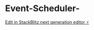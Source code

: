 # Event-Scheduler-

[Edit in StackBlitz next generation editor ⚡️](https://stackblitz.com/~/github.com/marcus-Codes/Event-Scheduler-)